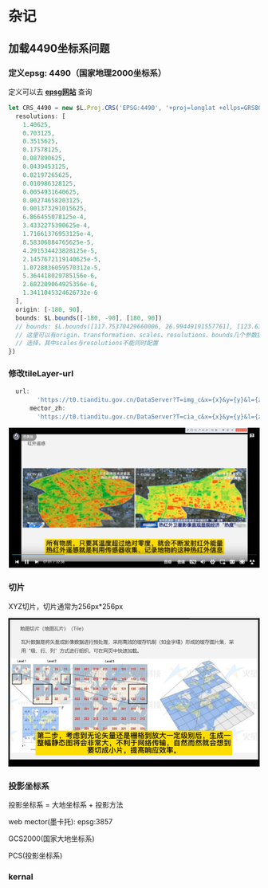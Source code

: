 # 杂记


## 加载4490坐标系问题

### 定义epsg: 4490（国家地理2000坐标系）

定义可以去 [**epsg网站**](https://epsg.io/?q=4490) 查询

```ts
let CRS_4490 = new $L.Proj.CRS('EPSG:4490', '+proj=longlat +ellps=GRS80 +no_defs', {
  resolutions: [
    1.40625,
    0.703125,
    0.3515625,
    0.17578125,
    0.087890625,
    0.0439453125,
    0.02197265625,
    0.010986328125,
    0.0054931640625,
    0.00274658203125,
    0.001373291015625,
    6.866455078125e-4,
    3.4332275390625e-4,
    1.71661376953125e-4,
    8.58306884765625e-5,
    4.291534423828125e-5,
    2.1457672119140625e-5,
    1.0728836059570312e-5,
    5.364418029785156e-6,
    2.682209064925356e-6,
    1.3411045324626732e-6
  ],
  origin: [-180, 90],
  bounds: $L.bounds([-180, -90], [180, 90])
  // bounds: $L.bounds([117.75370429660006, 26.99449191557761], [123.63262097540007, 32.2668788575695])
  // 这里可以有origin、transformation、scales、resulutions、bounds几个参数提供
  // 选择，其中scales与resolutions不能同时配置
})
```

### 修改tileLayer-url

```ts
  url:
        'https://t0.tianditu.gov.cn/DataServer?T=img_c&x={x}&y={y}&l={z}&tk=030e0ed17677a95129072c03f6c0fb6c',
      mector_zh:
        'https://t0.tianditu.gov.cn/DataServer?T=cia_c&x={x}&y={y}&l={z}&tk=030e0ed17677a95129072c03f6c0fb6c',
```

![image-20240621155334704](https://raw.githubusercontent.com/guantaocc/picgo/master/images/202406211553930.png)

### 切片

XYZ切片，切片通常为256px*256px

![image-20240621161854529](https://raw.githubusercontent.com/guantaocc/picgo/master/images/202406211618691.png)

### 投影坐标系

投影坐标系 = 大地坐标系 + 投影方法

web mector(墨卡托): epsg:3857

GCS2000(国家大地坐标系)

PCS(投影坐标系)

### kernal

